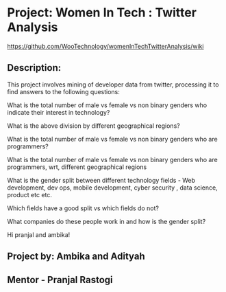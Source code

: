 # Project: Women In Tech : Twitter Analysis
https://github.com/WooTechnology/womenInTechTwitterAnalysis/wiki
## Description:

This project involves mining of developer data from twitter, processing it to find answers to the following questions:

What is the total number of male vs female vs non binary genders who indicate their interest in technology?

What is the above division by different geographical regions?

What is the total number of male vs female vs non binary genders who are programmers?

What is the total number of male vs female vs non binary genders who are programmers, wrt, different geographical regions

What is the gender split between different technology fields - Web development, dev ops, mobile development, cyber security , data science, product etc etc.

Which fields have a good split vs which fields do not?

What companies do these people work in and how is the gender split?

Hi pranjal and ambika!

## Project by: Ambika and Adityah
## Mentor - Pranjal Rastogi
